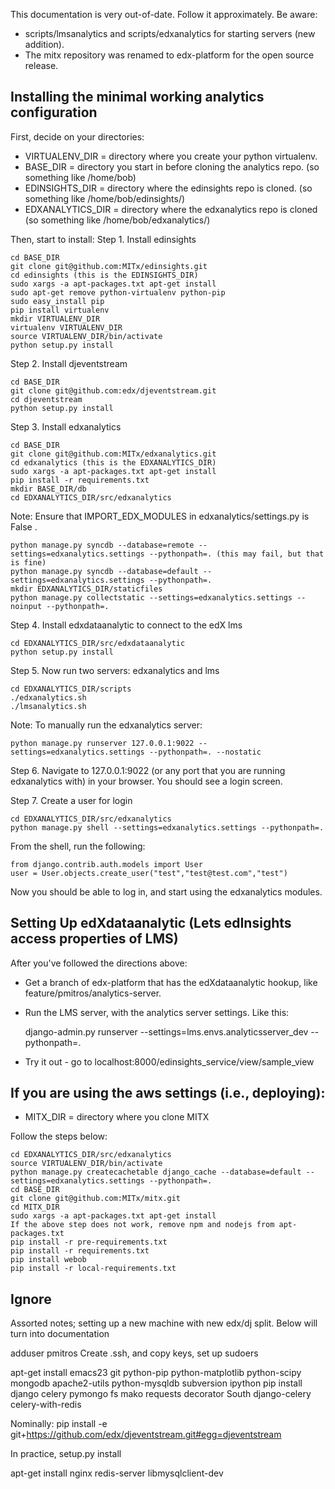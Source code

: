 This documentation is very out-of-date. Follow it approximately. Be
aware:

* scripts/lmsanalytics and scripts/edxanalytics for starting
  servers (new addition). 
* The mitx repository was renamed to edx-platform for the open source
  release.



Installing the minimal working analytics configuration
-----

First, decide on your directories:
* VIRTUALENV_DIR = directory where you create your python virtualenv.
* BASE_DIR = directory you start in before cloning the analytics repo. (so something like /home/bob)
* EDINSIGHTS_DIR = directory where the edinsights repo is cloned. (so something like /home/bob/edinsights/)
* EDXANALYTICS_DIR = directory where the edxanalytics repo is cloned (so something like /home/bob/edxanalytics/)

Then, start to install:
Step 1. Install edinsights

    cd BASE_DIR
    git clone git@github.com:MITx/edinsights.git
    cd edinsights (this is the EDINSIGHTS_DIR)
    sudo xargs -a apt-packages.txt apt-get install
    sudo apt-get remove python-virtualenv python-pip
    sudo easy_install pip
    pip install virtualenv
    mkdir VIRTUALENV_DIR
    virtualenv VIRTUALENV_DIR
    source VIRTUALENV_DIR/bin/activate
    python setup.py install

Step 2. Install djeventstream

    cd BASE_DIR
    git clone git@github.com:edx/djeventstream.git
    cd djeventstream
    python setup.py install
  
Step 3. Install edxanalytics

    cd BASE_DIR
    git clone git@github.com:MITx/edxanalytics.git
    cd edxanalytics (this is the EDXANALYTICS_DIR)
    sudo xargs -a apt-packages.txt apt-get install
    pip install -r requirements.txt
    mkdir BASE_DIR/db
    cd EDXANALYTICS_DIR/src/edxanalytics
    
Note: Ensure that IMPORT_EDX_MODULES in edxanalytics/settings.py is False .

    python manage.py syncdb --database=remote --settings=edxanalytics.settings --pythonpath=. (this may fail, but that is fine)
    python manage.py syncdb --database=default --settings=edxanalytics.settings --pythonpath=.
    mkdir EDXANALYTICS_DIR/staticfiles
    python manage.py collectstatic --settings=edxanalytics.settings --noinput --pythonpath=.

Step 4. Install edxdataanalytic to connect to the edX lms

    cd EDXANALYTICS_DIR/src/edxdataanalytic
    python setup.py install

Step 5. Now run two servers: edxanalytics and lms

    cd EDXANALYTICS_DIR/scripts
    ./edxanalytics.sh 
    ./lmsanalytics.sh 

Note: To manually run the edxanalytics server:

    python manage.py runserver 127.0.0.1:9022 --settings=edxanalytics.settings --pythonpath=. --nostatic

Step 6. Navigate to 127.0.0.1:9022 (or any port that you are running edxanalytics with) in your browser. 
You should see a login screen.

Step 7. Create a user for login

    cd EDXANALYTICS_DIR/src/edxanalytics
    python manage.py shell --settings=edxanalytics.settings --pythonpath=.
    
From the shell, run the following:

    from django.contrib.auth.models import User
    user = User.objects.create_user("test","test@test.com","test")
    
Now you should be able to log in, and start using the edxanalytics modules.

Setting Up edXdataanalytic (Lets edInsights access properties of LMS)
-----

After you've followed the directions above:
* Get a branch of edx-platform that has the edXdataanalytic hookup, like feature/pmitros/analytics-server.
* Run the LMS server, with the analytics server settings.  Like this:

    django-admin.py runserver --settings=lms.envs.analyticsserver_dev --pythonpath=.

* Try it out - go to localhost:8000/edinsights_service/view/sample_view

If you are using the aws settings (i.e., deploying):
-----

* MITX_DIR = directory where you clone MITX

Follow the steps below:

    cd EDXANALYTICS_DIR/src/edxanalytics
    source VIRTUALENV_DIR/bin/activate
    python manage.py createcachetable django_cache --database=default --settings=edxanalytics.settings --pythonpath=.
    cd BASE_DIR
    git clone git@github.com:MITx/mitx.git
    cd MITX_DIR
    sudo xargs -a apt-packages.txt apt-get install
    If the above step does not work, remove npm and nodejs from apt-packages.txt
    pip install -r pre-requirements.txt
    pip install -r requirements.txt
    pip install webob
    pip install -r local-requirements.txt


Ignore
-----

Assorted notes; setting up a new machine with new edx/dj split. Below will turn into documentation

adduser pmitros
Create .ssh, and copy keys, set up sudoers

apt-get install emacs23 git python-pip python-matplotlib python-scipy mongodb apache2-utils python-mysqldb subversion ipython 
pip install django celery pymongo fs mako requests decorator South django-celery celery-with-redis

Nominally: 
pip install -e git+https://github.com/edx/djeventstream.git#egg=djeventstream

In practice, setup.py install

apt-get install nginx redis-server libmysqlclient-dev 
